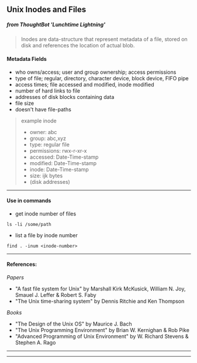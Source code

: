 ## Unix Inodes and Files
##### from ThoughtBot 'Lunchtime Lightning'

> Inodes are data-structure that represent metadata of a file, stored on disk and references the location of actual blob.

#### Metadata Fields

* who owns/access; user and group ownership; access permissions
* type of file; regular, directory, character device, block device, FIFO pipe
* access times; file accessed and modified, inode modified
* number of hard links to file
* addresses of disk blocks containing data
* file size
* doesn't have file-paths

> example inode
> * owner: abc
> * group: abc,xyz
> * type: regular file
> * permissions: rwx-r-xr-x
> * accessed: Date-Time-stamp
> * modified: Date-Time-stamp
> * inode: Date-Time-stamp
> * size: ijk bytes
> * (disk addresses)

---

#### Use in commands

* get inode number of files
```
ls -li /some/path
```

* list a file by inode number
```
find . -inum <inode-number>
```

---

#### References:

_Papers_
* "A fast file system for Unix" by Marshall Kirk McKusick, William N. Joy, Smauel J. Leffer & Robert S. Faby
* "The Unix time-sharing system" by Dennis Ritchie and Ken Thompson

_Books_
* "The Design of the Unix OS" by Maurice J. Bach
* "The Unix Programming Environment" by Brian W. Kernighan & Rob Pike
* "Advanced Programming of Unix Environment" by W. Richard Stevens & Stephen A. Rago

---
---
